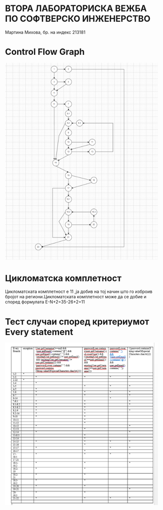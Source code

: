# ВТОРА ЛАБОРАТОРИСКА ВЕЖБА ПО СОФТВЕРСКО ИНЖЕНЕРСТВО
Мартина Михова, бр. на индекс 213181
# Control Flow Graph
![GRAPH](graph.png)
# Цикломатска комплетност
Цикломатската комплетност е 11 ,ја добив на тој начин што го изброив бројот на региони.Цикломатската комплетност може да се добие и според формулата 
Е-N+2=35-26+2=11
# Тест случаи според критериумот Every statement
![EVERYBRANCH](EveryBranch.png)


